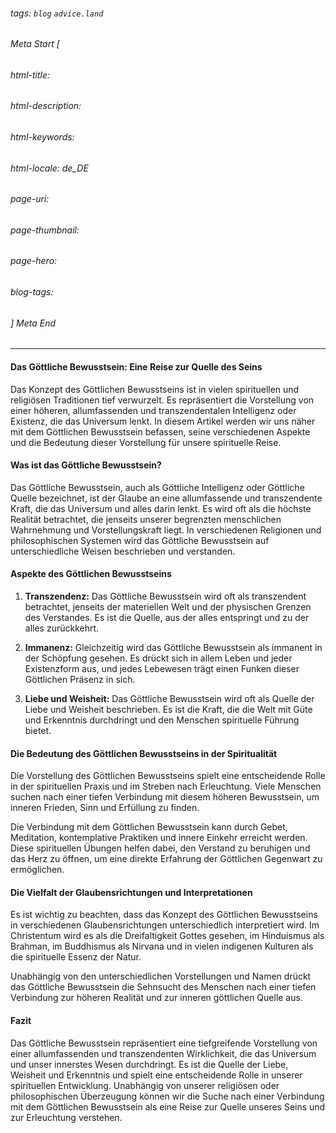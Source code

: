 ###### tags: `blog` `advice.land`

###### Meta Start [
###### html-title:
###### html-description:
###### html-keywords:
###### html-locale: de_DE
###### page-uri:
###### page-thumbnail:
###### page-hero:
###### blog-tags: 
###### ] Meta End

---


#### Das Göttliche Bewusstsein: Eine Reise zur Quelle des Seins

Das Konzept des Göttlichen Bewusstseins ist in vielen spirituellen und religiösen Traditionen tief verwurzelt. Es repräsentiert die Vorstellung von einer höheren, allumfassenden und transzendentalen Intelligenz oder Existenz, die das Universum lenkt. In diesem Artikel werden wir uns näher mit dem Göttlichen Bewusstsein befassen, seine verschiedenen Aspekte und die Bedeutung dieser Vorstellung für unsere spirituelle Reise.

#### **Was ist das Göttliche Bewusstsein?**

Das Göttliche Bewusstsein, auch als Göttliche Intelligenz oder Göttliche Quelle bezeichnet, ist der Glaube an eine allumfassende und transzendente Kraft, die das Universum und alles darin lenkt. Es wird oft als die höchste Realität betrachtet, die jenseits unserer begrenzten menschlichen Wahrnehmung und Vorstellungskraft liegt. In verschiedenen Religionen und philosophischen Systemen wird das Göttliche Bewusstsein auf unterschiedliche Weisen beschrieben und verstanden.

#### **Aspekte des Göttlichen Bewusstseins**

1. **Transzendenz:** Das Göttliche Bewusstsein wird oft als transzendent betrachtet, jenseits der materiellen Welt und der physischen Grenzen des Verstandes. Es ist die Quelle, aus der alles entspringt und zu der alles zurückkehrt.

2. **Immanenz:** Gleichzeitig wird das Göttliche Bewusstsein als immanent in der Schöpfung gesehen. Es drückt sich in allem Leben und jeder Existenzform aus, und jedes Lebewesen trägt einen Funken dieser Göttlichen Präsenz in sich.

3. **Liebe und Weisheit:** Das Göttliche Bewusstsein wird oft als Quelle der Liebe und Weisheit beschrieben. Es ist die Kraft, die die Welt mit Güte und Erkenntnis durchdringt und den Menschen spirituelle Führung bietet.

#### **Die Bedeutung des Göttlichen Bewusstseins in der Spiritualität**

Die Vorstellung des Göttlichen Bewusstseins spielt eine entscheidende Rolle in der spirituellen Praxis und im Streben nach Erleuchtung. Viele Menschen suchen nach einer tiefen Verbindung mit diesem höheren Bewusstsein, um inneren Frieden, Sinn und Erfüllung zu finden.

Die Verbindung mit dem Göttlichen Bewusstsein kann durch Gebet, Meditation, kontemplative Praktiken und innere Einkehr erreicht werden. Diese spirituellen Übungen helfen dabei, den Verstand zu beruhigen und das Herz zu öffnen, um eine direkte Erfahrung der Göttlichen Gegenwart zu ermöglichen.

#### **Die Vielfalt der Glaubensrichtungen und Interpretationen**

Es ist wichtig zu beachten, dass das Konzept des Göttlichen Bewusstseins in verschiedenen Glaubensrichtungen unterschiedlich interpretiert wird. Im Christentum wird es als die Dreifaltigkeit Gottes gesehen, im Hinduismus als Brahman, im Buddhismus als Nirvana und in vielen indigenen Kulturen als die spirituelle Essenz der Natur.

Unabhängig von den unterschiedlichen Vorstellungen und Namen drückt das Göttliche Bewusstsein die Sehnsucht des Menschen nach einer tiefen Verbindung zur höheren Realität und zur inneren göttlichen Quelle aus.

#### **Fazit**

Das Göttliche Bewusstsein repräsentiert eine tiefgreifende Vorstellung von einer allumfassenden und transzendenten Wirklichkeit, die das Universum und unser innerstes Wesen durchdringt. Es ist die Quelle der Liebe, Weisheit und Erkenntnis und spielt eine entscheidende Rolle in unserer spirituellen Entwicklung. Unabhängig von unserer religiösen oder philosophischen Überzeugung können wir die Suche nach einer Verbindung mit dem Göttlichen Bewusstsein als eine Reise zur Quelle unseres Seins und zur Erleuchtung verstehen.